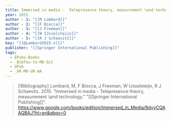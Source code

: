 ```yaml
---
title: Immersed in media -  Telepresence theory, measurement \and technology
year: 2015
author - 1: "[[M Lombard]]"
author - 2: "[[F Biocca]]"
author - 3: "[[J Freeman]]"
author - 4: "[[W IJsselsteijn]]"
author - 5: "[[R J Schaevitz]]"
key: "[[@Lombard2015-xl]]"
publisher: "[[Springer International Publishing]]"
tags:
  - EPubs-Books
  - _BibTex-to-MD-Git
  - ePub
  - _XR-MR-VR-AR
---
```


> [!Bibliography]
> Lombard, M, F Biocca, J Freeman, W IJsselsteijn, R J Schaevitz. 2015. “Immersed in media -  Telepresence theory, measurement \and technology.” "[[Springer International Publishing]]". https://www.google.com/books/edition/Immersed_in_Media/8dvyCQAAQBAJ?hl=en&gbpv=0